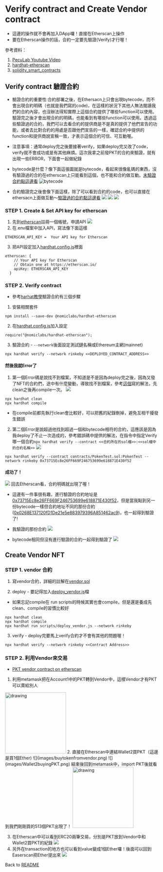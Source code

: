 # Verify contract and Create Vendor contract

* 這邊的操作就不會再加入DApp囉！直接在Etherscan上操作
* 要在Etherscan操作的話，合約一定要先驗證(Verify)才行喔！

參考資料：
1. [PecuLab Youtube Video](https://youtu.be/4kCZ4OsZx9Q)
2. [hardhat-etherscan](https://hardhat.org/hardhat-runner/plugins/nomiclabs-hardhat-etherscan)
3. [solidity_smart_contracts](https://github.com/HashLips/solidity_smart_contracts/blob/main/contracts/NFT/NFT_REVEAL.sol)

## Verify contract 驗證合約
* 驗證合約的重要性:合約部署之後，在Ethersacn上只會出現bytecode，而不會出現合約明碼（也就是我們寫的code)，在這樣的狀況下其他人無法閱讀我們的合約內容，也沒辦法得知實際上這個合約提供了哪些function可以使用。驗證完之後才會出現合約的明碼，也能看到有哪些function可以使用。透過這些驗證過的合約，我們可以去看合約的提供商是不是真的提供了他們宣告的功能，或者去比對合約的用處是否跟他們宣告的一樣，確認合約中提供的function和提供商說宣稱一致，才表示這個合約可信、可互動喔。

* 注意事項：通常deploy完之後要接著verify，如果deploy完又改了code，verify就不會成功或是有其他麻煩。這次我拿之前發PKT的合約來驗證，就有出現一些ERROR，下面會一起做紀錄

* bytecode是什麼？像下面這張圖就是bytecode，看起來很像亂碼的東西，沒有驗證過的合約在etherscan上只能看到這個，也不能和合約做互動。[未驗證合約點這邊看](https://rinkeby.etherscan.io/address/0x72ba1ac155298a2bcbf41bba788e80426e23bf27#code)
![bytecode](images/bytecode.png)

* 合約驗證完之後會像下面這樣，除了可以看到合約的code，也可以直接在ethersacn上面做互動～[驗證過的合約點這邊看](https://rinkeby.etherscan.io/address/0x73715Ec8e26FF669F246753699e618871E430f52#code)
![](images/verify_contract_code.png)
![](images/verify_read_contract.png)
![](images/verify_write_contract.png)


### STEP 1. Create & Set API key for etherscan
1. 先到[etherscan](https://etherscan.io/)註冊一個帳號，申請API
![](images/Ethersacn_api.png)
2. 在.env檔案中加入API，寫法像下面這樣
```
ETHERSCAN_API_KEY =  Your API key for Etherscan
```
3. 把API設定加入[hardhat.config.js](hardhat/hardhat.config.js)裡面
```
etherscan: {
    // Your API key for Etherscan
    // Obtain one at https://etherscan.io/
    apiKey: ETHERSCAN_API_KEY
  }
```
### STEP 2. Verify contract
* 參考[harhat教學](https://hardhat.org/hardhat-runner/plugins/nomiclabs-hardhat-etherscan)驗證合約有三個步驟
1. 安裝相關套件
```
npm install --save-dev @nomiclabs/hardhat-etherscan
```
2. 在[hardhat.config.js](hardhat/hardhat.config.js)加入設定
```
require("@nomiclabs/hardhat-etherscan");
```
3. 驗證合約 - `--network`後面設定測試鏈名稱或Ethereum主網(mainnet)
```
npx hardhat verify --network rinkeby <<DEPLOYED_CONTRACT_ADDRESS>>
```
#### 然後我就Error了
1. 第一個Error碼是說找不到檔案，不知道是不是因為deploy完之後，因為又發了NFT的合約們，途中有什麼變動，導致找不到檔案，參考[這個](https://ethereum.stackexchange.com/questions/121176/error-when-trying-to-verify-contract)寫的解法，先clean之後再compile一次。
![](images/verify_error_1.png)
```
npx hardhat clean
npx hardhat compile
```
* 在compile前都先執行clean會比較好，可以把舊的紀錄刪掉，避免互相干擾發生錯誤
2. 第二個Error是說超過他找到超過一個和bytecode相符的合約，這應該是因為我deploy了不止一次造成的，參考錯誤碼中提供的解法，在指令中指定Verify哪一個合約`npx hardhat verify --contract <<合約所在的sol檔>>:<<sol檔中的合約名稱>>`
![](images/verify_error_2.png)
```
npx hardhat verify --contract contracts/PokenTest.sol:PokenTest --network rinkeby 0x73715Ec8e26FF669F246753699e618871E430f52
```
#### 成功了！
![](images/verify_success.png)
回去Etherscan看，合約明碼就出現了喔！
- 這邊有一件事很有趣，進行驗證的合約地址是[0x73715Ec8e26FF669F246753699e618871E430f52](https://rinkeby.etherscan.io/address/0x73715Ec8e26FF669F246753699e618871E430f52#code)，但是當我點到另一份bytecode一樣但合約地址不同的那份合約([0x0268E137120fD1De21e5e883979396A851462ac9](https://rinkeby.etherscan.io/address/0x0268E137120fD1De21e5e883979396A851462ac9))，也一起得到驗證了!

- 我驗證的那份合約
![](images/0x73715Ec8e26FF669F246753699e618871E430f52.png)
- bytecode相同但沒有進行驗證的合約一起得到驗證了
![](images/0x0268E137120fD1De21e5e883979396A851462ac9.png)

## Create Vendor NFT
### STEP 1. vendor 合約
1. 寫vendor合約，詳細的註解在[vendor.sol](hardhat/contracts/vendor.sol)

2. deploy - 要記得加入[deploy_vendor.js](hardhat/scripts/deploy_vendor.js)檔
  * 如果忘記compile在 run scripts的時候其實也會compile，但是還是養成先clean、compile的習慣比較好
```
npx hardhat clean
npx hardhat compile
npx hardhat run scripts/deploy_vendor.js --network rinkeby
```

3. verify - deploy完要馬上verify合約才不會有其他的問題喔！
```
npx hardhat verify --network rinkeby <<Contract Address>>
```

### STEP 2. 利用Vendor來交易
* [PKT vendor contract on etherscan](https://rinkeby.etherscan.io/address/0xf4272E45184099ac2f084601b8956a25fDF967D0)

1. 利用metamask把在Account1中的PKT轉到Vendor中，這樣Vendor才有PKT可以賣給別人
<img src="images/SendPKTtovendor.png" alt="drawing" width="200px"/>
2. 直接在Etherscan中連結Wallet2買PKT（這邊是買1個Ether)
![](images/buytokenfromvendor.png)
![](images/Wallet2buyingPKT.png)
結束後回到metamask中，import PKT後就看到我們剛剛買的513個PKT出現了！
<img src="images/Wallet2_bought.png" alt="drawing" width="200px"/>

3. 在Etherscan中可以看到ERC20兩筆交易，分別是PKT放到Vendor中和Wallet2買PKT的紀錄
![](images/VendorE20logs.png)
4. 另外在transaction的地方也可以看到value變成1個Ether囉！後面可以回到Easerscan把Ether提出來
![](images/vendorgotEther.png)


Back to [README](README.md)
